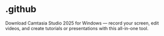 # .github
Download Camtasia Studio 2025 for Windows — record your screen, edit videos, and create tutorials or presentations with this all-in-one tool.
